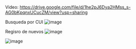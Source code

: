 Video:
https://drive.google.com/file/d/1he2pJ6Dya2HMss_s-AG0bKpqnxUCucZM/view?usp=sharing

Busqueda por CUI
![image](https://github.com/GustaCortez/HashStructure/assets/93358662/38f065e4-ad40-4ce4-8518-789fd792bd7d)


Regisro de nuevos
![image](https://github.com/GustaCortez/HashStructure/assets/93358662/9ef3f9a6-b68b-40e5-92c9-3680a1dacb0b)

![image](https://github.com/GustaCortez/HashStructure/assets/93358662/d4a01062-4df1-4863-a969-5a4ee798dbc0)


